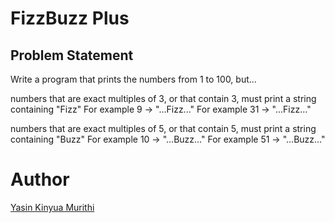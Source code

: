 # FizzBuzz Plus
## Problem Statement
Write a program that prints the numbers from 1 to 100, but...

numbers that are exact multiples of 3, or that contain 3, must print a string containing "Fizz"
   For example 9 -> "...Fizz..."
   For example 31 -> "...Fizz..."

numbers that are exact multiples of 5, or that contain 5, must print a string containing "Buzz"
   For example 10 -> "...Buzz..."
   For example 51 -> "...Buzz..."

# Author
[Yasin Kinyua Murithi](https://github.com/yaska1706/) 
